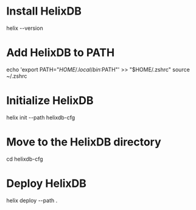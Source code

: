 # Install HelixDB

helix --version

# Add HelixDB to PATH

echo 'export PATH="$HOME/.local/bin:$PATH"' >> "$HOME/.zshrc"
source ~/.zshrc

# Initialize HelixDB

helix init --path helixdb-cfg

# Move to the HelixDB directory

cd helixdb-cfg

# Deploy HelixDB

helix deploy --path .
